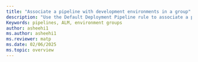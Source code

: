 ```yaml
---
title: "Associate a pipeline with development environments in a group"
description: "Use the Default Deployment Pipeline rule to associate a pipeline will all development environments in an environment group."
Keywords: pipelines, ALM, environment groups
author: asheehi1
ms.author: asheehi1
ms.reviewer: matp
ms.date: 02/06/2025
ms.topic: overview
---
```

